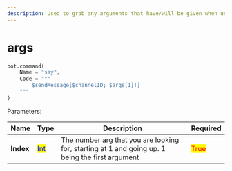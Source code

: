 ```yaml
---
description: Used to grab any arguments that have/will be given when using command
---
```


# args

```python
bot.command(
    Name = "say",
    Code = """
        $sendMessage[$channelID; $args[1]!]
    """
)
```

Parameters:&#x20;

| Name      | Type                                 | Description                                                                                     | Required                             |
| --------- | ------------------------------------ | ----------------------------------------------------------------------------------------------- | ------------------------------------ |
| **Index** | <mark style="color:blue;">Int</mark> | The number arg that you are looking for, starting at 1 and going up. 1 being the first argument | <mark style="color:red;">True</mark> |

